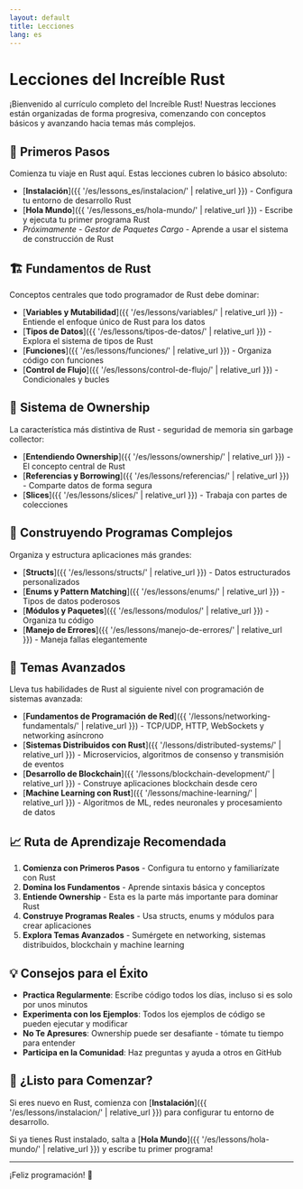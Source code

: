 ```yaml
---
layout: default
title: Lecciones
lang: es
---
```


# Lecciones del Increíble Rust

¡Bienvenido al currículo completo del Increíble Rust! Nuestras lecciones están organizadas de forma progresiva, comenzando con conceptos básicos y avanzando hacia temas más complejos.

## 🌱 Primeros Pasos

Comienza tu viaje en Rust aquí. Estas lecciones cubren lo básico absoluto:

- [**Instalación**]({{ '/es/lessons_es/instalacion/' | relative_url }}) - Configura tu entorno de desarrollo Rust
- [**Hola Mundo**]({{ '/es/lessons_es/hola-mundo/' | relative_url }}) - Escribe y ejecuta tu primer programa Rust
- *Próximamente - Gestor de Paquetes Cargo* - Aprende a usar el sistema de construcción de Rust

## 🏗️ Fundamentos de Rust

Conceptos centrales que todo programador de Rust debe dominar:

- [**Variables y Mutabilidad**]({{ '/es/lessons/variables/' | relative_url }}) - Entiende el enfoque único de Rust para los datos
- [**Tipos de Datos**]({{ '/es/lessons/tipos-de-datos/' | relative_url }}) - Explora el sistema de tipos de Rust
- [**Funciones**]({{ '/es/lessons/funciones/' | relative_url }}) - Organiza código con funciones
- [**Control de Flujo**]({{ '/es/lessons/control-de-flujo/' | relative_url }}) - Condicionales y bucles

## 🎯 Sistema de Ownership

La característica más distintiva de Rust - seguridad de memoria sin garbage collector:

- [**Entendiendo Ownership**]({{ '/es/lessons/ownership/' | relative_url }}) - El concepto central de Rust
- [**Referencias y Borrowing**]({{ '/es/lessons/referencias/' | relative_url }}) - Comparte datos de forma segura
- [**Slices**]({{ '/es/lessons/slices/' | relative_url }}) - Trabaja con partes de colecciones

## 🔧 Construyendo Programas Complejos

Organiza y estructura aplicaciones más grandes:

- [**Structs**]({{ '/es/lessons/structs/' | relative_url }}) - Datos estructurados personalizados
- [**Enums y Pattern Matching**]({{ '/es/lessons/enums/' | relative_url }}) - Tipos de datos poderosos
- [**Módulos y Paquetes**]({{ '/es/lessons/modulos/' | relative_url }}) - Organiza tu código
- [**Manejo de Errores**]({{ '/es/lessons/manejo-de-errores/' | relative_url }}) - Maneja fallas elegantemente

## 🚀 Temas Avanzados

Lleva tus habilidades de Rust al siguiente nivel con programación de sistemas avanzada:

- [**Fundamentos de Programación de Red**]({{ '/lessons/networking-fundamentals/' | relative_url }}) - TCP/UDP, HTTP, WebSockets y networking asíncrono
- [**Sistemas Distribuidos con Rust**]({{ '/lessons/distributed-systems/' | relative_url }}) - Microservicios, algoritmos de consenso y transmisión de eventos
- [**Desarrollo de Blockchain**]({{ '/lessons/blockchain-development/' | relative_url }}) - Construye aplicaciones blockchain desde cero
- [**Machine Learning con Rust**]({{ '/lessons/machine-learning/' | relative_url }}) - Algoritmos de ML, redes neuronales y procesamiento de datos

## 📈 Ruta de Aprendizaje Recomendada

1. **Comienza con Primeros Pasos** - Configura tu entorno y familiarízate con Rust
2. **Domina los Fundamentos** - Aprende sintaxis básica y conceptos
3. **Entiende Ownership** - Esta es la parte más importante para dominar Rust
4. **Construye Programas Reales** - Usa structs, enums y módulos para crear aplicaciones
5. **Explora Temas Avanzados** - Sumérgete en networking, sistemas distribuidos, blockchain y machine learning

## 💡 Consejos para el Éxito

- **Practica Regularmente**: Escribe código todos los días, incluso si es solo por unos minutos
- **Experimenta con los Ejemplos**: Todos los ejemplos de código se pueden ejecutar y modificar
- **No Te Apresures**: Ownership puede ser desafiante - tómate tu tiempo para entender
- **Participa en la Comunidad**: Haz preguntas y ayuda a otros en GitHub

## 🚀 ¿Listo para Comenzar?

Si eres nuevo en Rust, comienza con [**Instalación**]({{ '/es/lessons/instalacion/' | relative_url }}) para configurar tu entorno de desarrollo.

Si ya tienes Rust instalado, salta a [**Hola Mundo**]({{ '/es/lessons/hola-mundo/' | relative_url }}) y escribe tu primer programa!

---

¡Feliz programación! 🦀